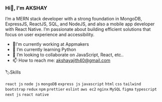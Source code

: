 ### Hi👋, I'm  AKSHAY

I’m a MERN stack developer with a strong foundation in MongoDB, ExpressJS, ReactJS, SQL, and NodeJS, and also a mobile app developer with React Native. I’m passionate about building efficient solutions that focus on user experience and accessibility.

- 🔭I'm currently working at Appmakers
- 🌱 I’m currently learning Python
- 👯 I’m looking to collaborate on JavaScript, React, etc..
- 📫 How to reach me: akshayajith40@gmail.com

🏷️Skills

`react js` `node js` `mongoDB` `express js` `javascript` `html` `css` `tailwind` `bootstrap` `redux` `npm` `prettier` `eslint` `aws ec2` `nginx` `MySQL` `figma`
`typescript` `next js` `react native`

